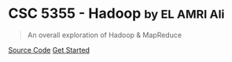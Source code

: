 # CSC 5355 - Hadoop <small>by EL AMRI Ali</small>

> An overall exploration of Hadoop & MapReduce

[Source Code](https://github.com/Shoodey/Hadoop)
[Get Started](#hadoop-amp-mapreduce)